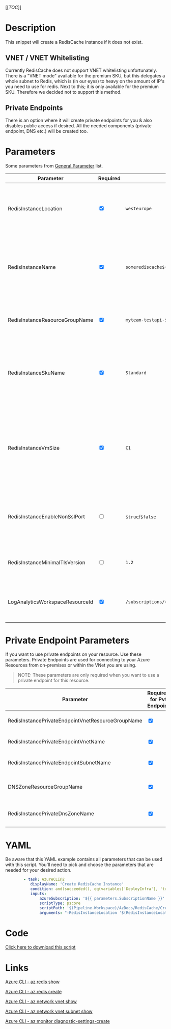 [[_TOC_]]

# Description

This snippet will create a RedisCache instance if it does not exist.

## VNET / VNET Whitelisting

Currently RedisCache does not support VNET whitelisting unfortunately. There is a "VNET mode" available for the premium SKU, but this delegates a whole subnet to Redis, which is (in our eyes) to heavy on the amount of IP's you need to use for redis. Next to this; it is only available for the premium SKU. Therefore we decided not to support this method.

## Private Endpoints

There is an option where it will create private endpoints for you & also disables public access if desired. All the needed components (private endpoint, DNS etc.) will be created too.

# Parameters

Some parameters from [General Parameter](/Azure/Azure-CLI-Snippets) list.

| Parameter                       | Required                        | Example Value                                                                                                                                   | Description                                                                                                                                                                                                                                         |
| ------------------------------- | ------------------------------- | ----------------------------------------------------------------------------------------------------------------------------------------------- | --------------------------------------------------------------------------------------------------------------------------------------------------------------------------------------------------------------------------------------------------- |
| RedisInstanceLocation           | <input type="checkbox" checked> | `westeurope`                                                                                                                                    | The location for your RedisInstance. This can likely be filled with the `$(Location)` variable.                                                                                                                                                     |
| RedisInstanceName               | <input type="checkbox" checked> | `somerediscache$(Release.EnvironmentName)`                                                                                                      | The name for the Redis Cache resource. It's recommended to use just alphanumerical characters without hyphens etc.                                                                                                                                  |
| RedisInstanceResourceGroupName  | <input type="checkbox" checked> | `myteam-testapi-$(Release.EnvironmentName)`                                                                                                     | The name of the resourcegroup you want your Redis Cache to be created in                                                                                                                                                                            |
| RedisInstanceSkuName            | <input type="checkbox" checked> | `Standard`                                                                                                                                      | The skuname for the Redis Instance to use. Options are: `Basic`, `Standard`, `Premium`. More information can be found [here](https://azure.microsoft.com/en-us/pricing/details/cache/).                                                             |
| RedisInstanceVmSize             | <input type="checkbox" checked> | `C1`                                                                                                                                            | This says something about the performance of your Redis Cache. Options are: `C0`, `C1`, `C2`, `C3`, `C4`, `C5`, `C6`, `P1`, `P2`, `P3`, `P4`, `P5`. More information can be found [here](https://azure.microsoft.com/en-us/pricing/details/cache/). |
| RedisInstanceEnableNonSslPort   | <input type="checkbox">         | `$true`/`$false`                                                                                                                                | Enable or disable the non-SSL port. This is by default (and recommended) disabled (`$false`).                                                                                                                                                       |
| RedisInstanceMinimalTlsVersion  | <input type="checkbox">         | `1.2`                                                                                                                                           | The minimal TLS version to use. Defaults to `1.2`. Options are `1.0`, `1.1`, `1.2`                                                                                                                                                                  |
| LogAnalyticsWorkspaceResourceId | <input type="checkbox" checked> | `/subscriptions/<subscriptionid>/resourceGroups/<resourcegroup>/providers/Microsoft.OperationalInsights/workspaces/<loganalyticsworkspacename>` | The Log Analytics Workspace the diagnostic setting will be linked to.                                                                                                                                                                               |

# Private Endpoint Parameters

If you want to use private endpoints on your resource. Use these parameters. Private Endpoints are used for connecting to your Azure Resources from on-premises or within the VNet you are using.

> NOTE: These parameters are only required when you want to use a private endpoint for this resource.

| Parameter                                         | Required for Pvt Endpoint       | Example Value                           | Description                                                                                                                      |
| ------------------------------------------------- | ------------------------------- | --------------------------------------- | -------------------------------------------------------------------------------------------------------------------------------- |
| RedisInstancePrivateEndpointVnetResourceGroupName | <input type="checkbox" checked> | `sharedservices-rg`                     | The ResourceGroup where your VNET, for your RedisCache Instance Private Endpoint, resides in.                                    |
| RedisInstancePrivateEndpointVnetName              | <input type="checkbox" checked> | `my-vnet-$(Release.EnvironmentName)`    | The name of the VNET to place the RedisCache Instance Private Endpoint in.                                                       |
| RedisInstancePrivateEndpointSubnetName            | <input type="checkbox" checked> | `app-subnet-3`                          | The name of the subnet you want your RedisCache Instance's private endpoint to be in.                                            |
| DNSZoneResourceGroupName                          | <input type="checkbox" checked> | `MyDNSZones-$(Release.EnvironmentName)` | Make sure to use the shared DNS Zone resource group (you can only register a zone once per subscription).                        |
| RedisInstancePrivateDnsZoneName                   | <input type="checkbox" checked> | `privatelink.redis.cache.windows.net`   | The name of DNS zone where your private endpoint will be created in. If you are unsure use `privatelink.redis.cache.windows.net` |

# YAML

Be aware that this YAML example contains all parameters that can be used with this script. You'll need to pick and choose the parameters that are needed for your desired action.

```yaml
        - task: AzureCLI@2
           displayName: 'Create RedisCache Instance'
           condition: and(succeeded(), eq(variables['DeployInfra'], 'true'))
           inputs:
               azureSubscription: '${{ parameters.SubscriptionName }}'
               scriptType: pscore
               scriptPath: '$(Pipeline.Workspace)/AzDocs/RedisCache/Create-RedisCache-Instance.ps1'
               arguments: "-RedisInstanceLocation '$(RedisInstanceLocation)' -RedisInstanceName '$(RedisInstanceName)' -RedisInstanceResourceGroupName '$(RedisInstanceResourceGroupName)' -RedisInstanceSkuName '$(RedisInstanceSkuName)' -RedisInstanceVmSize '$(RedisInstanceVmSize)' -RedisInstanceEnableNonSslPort '$(RedisInstanceEnableNonSslPort)' -RedisInstanceMinimalTlsVersion '$(RedisInstanceMinimalTlsVersion)' -ResourceTags $(ResourceTags) -RedisInstancePrivateEndpointVnetResourceGroupName '$(RedisInstancePrivateEndpointVnetResourceGroupName)' -RedisInstancePrivateEndpointVnetName '$(RedisInstancePrivateEndpointVnetName)' -RedisInstancePrivateEndpointSubnetName '$(RedisInstancePrivateEndpointSubnetName)' -RedisInstancePrivateDnsZoneName '$(RedisInstancePrivateDnsZoneName)' -DNSZoneResourceGroupName '$(DNSZoneResourceGroupName)' -LogAnalyticsWorkspaceResourceId '$(LogAnalyticsWorkspaceResourceId)'"
```

# Code

[Click here to download this script](../../../../src/RedisCache/Create-RedisCache-Instance.ps1)

# Links

[Azure CLI - az redis show](https://docs.microsoft.com/en-us/cli/azure/redis?view=azure-cli-latest#az_redis_show)

[Azure CLI - az redis create](https://docs.microsoft.com/en-us/cli/azure/redis?view=azure-cli-latest#az_redis_create)

[Azure CLI - az network vnet show](https://docs.microsoft.com/en-us/cli/azure/network/vnet?view=azure-cli-latest#az_network_vnet_show)

[Azure CLI - az network vnet subnet show](https://docs.microsoft.com/en-us/cli/azure/network/vnet/subnet?view=azure-cli-latest#az-network-vnet-subnet-show)

[Azure CLI - az monitor diagnostic-settings-create](https://docs.microsoft.com/nl-nl/cli/azure/monitor/diagnostic-settings?view=azure-cli-latest#az_monitor_diagnostic_settings_create)
